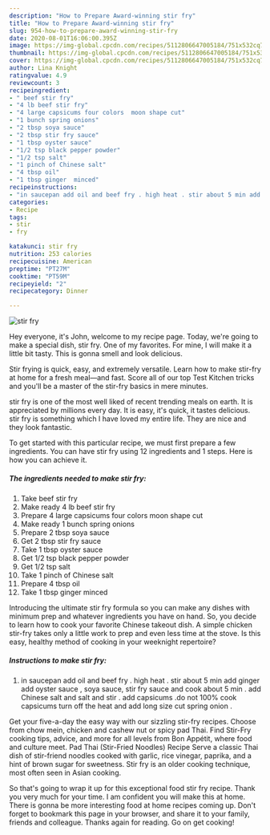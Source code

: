 ```yaml
---
description: "How to Prepare Award-winning stir fry"
title: "How to Prepare Award-winning stir fry"
slug: 954-how-to-prepare-award-winning-stir-fry
date: 2020-08-01T16:06:00.395Z
image: https://img-global.cpcdn.com/recipes/5112806647005184/751x532cq70/stir-fry-recipe-main-photo.jpg
thumbnail: https://img-global.cpcdn.com/recipes/5112806647005184/751x532cq70/stir-fry-recipe-main-photo.jpg
cover: https://img-global.cpcdn.com/recipes/5112806647005184/751x532cq70/stir-fry-recipe-main-photo.jpg
author: Lina Knight
ratingvalue: 4.9
reviewcount: 3
recipeingredient:
- " beef stir fry"
- "4 lb beef stir fry"
- "4 large capsicums four colors  moon shape cut"
- "1 bunch spring onions"
- "2 tbsp soya sauce"
- "2 tbsp stir fry sauce"
- "1 tbsp oyster sauce"
- "1/2 tsp black pepper powder"
- "1/2 tsp salt"
- "1 pinch of Chinese salt"
- "4 tbsp oil"
- "1 tbsp ginger  minced"
recipeinstructions:
- "in saucepan add oil and beef fry . high heat . stir about 5 min add ginger add oyster sauce , soya sauce, stir fry sauce and cook about 5 min . add Chinese salt  and salt and stir . add capsicums .do not 100% cook capsicums turn off the heat and add long size cut spring onion ."
categories:
- Recipe
tags:
- stir
- fry

katakunci: stir fry 
nutrition: 253 calories
recipecuisine: American
preptime: "PT27M"
cooktime: "PT59M"
recipeyield: "2"
recipecategory: Dinner

---
```



![stir fry](https://img-global.cpcdn.com/recipes/5112806647005184/751x532cq70/stir-fry-recipe-main-photo.jpg)

Hey everyone, it's John, welcome to my recipe page. Today, we're going to make a special dish, stir fry. One of my favorites. For mine, I will make it a little bit tasty. This is gonna smell and look delicious.

Stir frying is quick, easy, and extremely versatile. Learn how to make stir-fry at home for a fresh meal—and fast. Score all of our top Test Kitchen tricks and you&#39;ll be a master of the stir-fry basics in mere minutes.

stir fry is one of the most well liked of recent trending meals on earth. It is appreciated by millions every day. It is easy, it's quick, it tastes delicious. stir fry is something which I have loved my entire life. They are nice and they look fantastic.


To get started with this particular recipe, we must first prepare a few ingredients. You can have stir fry using 12 ingredients and 1 steps. Here is how you can achieve it.

<!--inarticleads1-->

##### The ingredients needed to make stir fry:

1. Take  beef stir fry
1. Make ready 4 lb beef stir fry
1. Prepare 4 large capsicums four colors  moon shape cut
1. Make ready 1 bunch spring onions
1. Prepare 2 tbsp soya sauce
1. Get 2 tbsp stir fry sauce
1. Take 1 tbsp oyster sauce
1. Get 1/2 tsp black pepper powder
1. Get 1/2 tsp salt
1. Take 1 pinch of Chinese salt
1. Prepare 4 tbsp oil
1. Take 1 tbsp ginger  minced


Introducing the ultimate stir fry formula so you can make any dishes with minimum prep and whatever ingredients you have on hand. So, you decide to learn how to cook your favorite Chinese takeout dish. A simple chicken stir-fry takes only a little work to prep and even less time at the stove. Is this easy, healthy method of cooking in your weeknight repertoire? 

<!--inarticleads2-->

##### Instructions to make stir fry:

1. in saucepan add oil and beef fry . high heat . stir about 5 min add ginger add oyster sauce , soya sauce, stir fry sauce and cook about 5 min . add Chinese salt  and salt and stir . add capsicums .do not 100% cook capsicums turn off the heat and add long size cut spring onion .


Get your five-a-day the easy way with our sizzling stir-fry recipes. Choose from chow mein, chicken and cashew nut or spicy pad Thai. Find Stir-Fry cooking tips, advice, and more for all levels from Bon Appétit, where food and culture meet. Pad Thai (Stir-Fried Noodles) Recipe Serve a classic Thai dish of stir-friend noodles cooked with garlic, rice vinegar, paprika, and a hint of brown sugar for sweetness. Stir fry is an older cooking technique, most often seen in Asian cooking. 

So that's going to wrap it up for this exceptional food stir fry recipe. Thank you very much for your time. I am confident you will make this at home. There is gonna be more interesting food at home recipes coming up. Don't forget to bookmark this page in your browser, and share it to your family, friends and colleague. Thanks again for reading. Go on get cooking!
